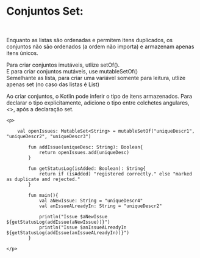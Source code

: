 <!DOCTYPE html>
<html lang="pt-br">
<head>
    <meta charset="UTF-8">
    <meta http-equiv="X-UA-Compatible" content="IE=edge">
    <meta name="viewport" content="width=device-width, initial-scale=1.0">
    <title>Document</title>
</head>
<body>
    <h1>Conjuntos Set:</h1><br>
    <p>Enquanto as listas são ordenadas e permitem itens duplicados, os conjuntos não são ordenados (a ordem não importa) e armazenam apenas itens únicos.</p>
    <p>Para criar conjuntos imutáveis, utlize setOf().<br>E para criar conjuntos mutáveis, use mutableSetOf()<br>Semelhante as lista, para criar uma variável somente para leitura, utlize apenas set (no caso das listas é List)</p>
    <p>Ao criar conjuntos, o Kotlin pode inferir o tipo de itens armazenados. Para declarar o tipo explicitamente, adicione o tipo entre colchetes angulares, <>, após a declaração set.</p>

    <p>

        val openIssues: MutableSet<String> = mutableSetOf("uniqueDescr1", "uniqueDescr2", "uniqueDescr3")

            fun addIssue(uniqueDesc: String): Boolean{
                return openIssues.add(uniqueDesc)
            }
            
            fun getStatusLog(isAdded: Boolean): String{
                return if (isAdded) "registered correctly." else "marked as duplicate and rejected."
            }
            
            fun main(){
                val aNewIssue: String = "uniqueDescr4"
                val anIssueALreadyIn: String = "uniqueDescr2"
                
                println("Issue $aNewIssue ${getStatusLog(addIssue(aNewIssue))}")
                println("Issue $anIssueALreadyIn ${getStatusLog(addIssue(anIssueALreadyIn))}")
            }

    </p>
    
</body>
</html>